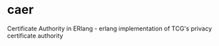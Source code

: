 # caer
Certificate Authority in ERlang - erlang implementation of TCG's privacy certificate authority
